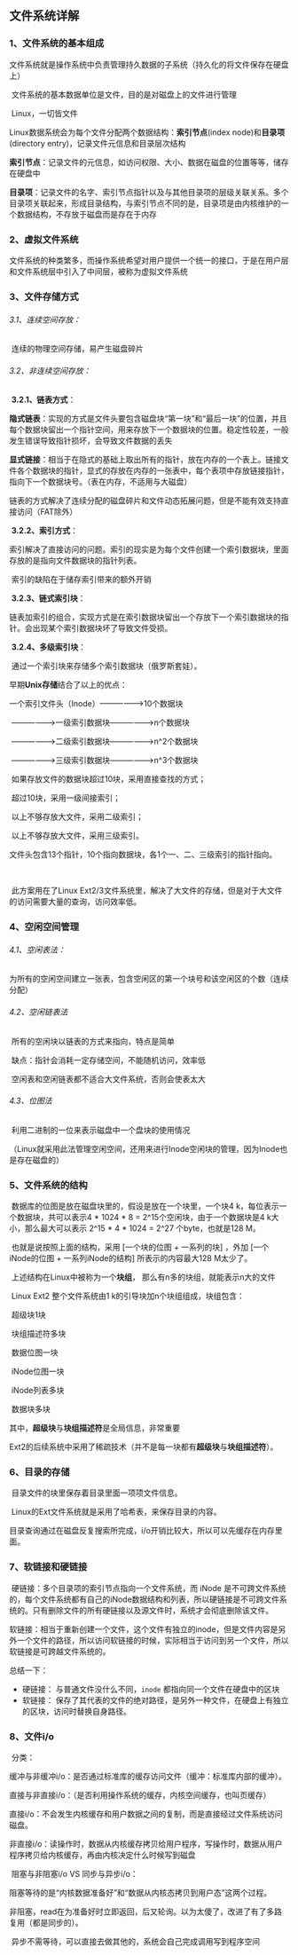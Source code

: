 ## 文件系统详解



### 1、文件系统的基本组成

​	文件系统就是操作系统中负责管理持久数据的子系统（持久化的将文件保存在硬盘上）

​	文件系统的基本数据单位是文件，目的是对磁盘上的文件进行管理

​	Linux，一切皆文件

​	Linux数据系统会为每个文件分配两个数据结构：**索引节点**(index node)和**目录项**(directory entry)，记录文件元信息和目录层次结构

​	**索引节点**：记录文件的元信息，如访问权限、大小、数据在磁盘的位置等等，储存在硬盘中

​	**目录项**：记录文件的名字、索引节点指针以及与其他目录项的层级关联关系。多个目录项关联起来，形成目录结构，与索引节点不同的是，目录项是由内核维护的一个数据结构，不存放于磁盘而是存在于内存

### 2、虚拟文件系统

​	文件系统的种类繁多，而操作系统希望对用户提供一个统一的接口，于是在用户层和文件系统层中引入了中间层，被称为虚拟文件系统



### 3、文件存储方式

###### 3.1、连续空间存放：

​	连续的物理空间存储，易产生磁盘碎片

###### 3.2、非连续空间存放：

​	**3.2.1、链表方式**：

​		**隐式链表**：实现的方式是文件头要包含磁盘块“第一块”和“最后一块”的位置，并且每个数据块留出一个指针空间，用来存放下一个数据块的位置。稳定性较差，一般发生错误导致指针损坏，会导致文件数据的丢失

​		**显式链接**：相当于在隐式的基础上取出所有的指针，放在内存的一个表上。链接文件各个数据块的指针，显式的存放在内存的一张表中，每个表项中存放链接指针，指向下一个数据块号。（表在内存，不适用与大磁盘）

​		链表的方式解决了连续分配的磁盘碎片和文件动态拓展问题，但是不能有效支持直接访问（FAT除外）

​	**3.2.2、索引方式**：

​		索引解决了直接访问的问题。索引的现实是为每个文件创建一个索引数据块，里面存放的是指向文件数据块的指针列表。

​		索引的缺陷在于储存索引带来的额外开销

​	**3.2.3、链式索引块**：

​		链表加索引的组合，实现方式是在索引数据块留出一个存放下一个索引数据块的指针。会出现某个索引数据块坏了导致文件受损。

​	**3.2.4、多级索引块**：

​		通过一个索引块来存储多个索引数据块（俄罗斯套娃）。



早期**Unix存储**结合了以上的优点：

一个索引文件头（Inode）——————>10个数据块

​											——————>一级索引数据块——————>n个数据块

​											——————>二级索引数据块——————>n^2个数据块

​											——————>三级索引数据块——————>n^3个数据块

​	如果存放文件的数据块超过10块，采用直接查找的方式；

​	超过10块，采用一级间接索引；

​	以上不够存放大文件，采用二级索引；

​	以上不够存放大文件，采用三级索引。

​	文件头包含13个指针，10个指向数据块，各1个一、二、三级索引的指针指向。

​	

​	此方案用在了Linux Ext2/3文件系统里，解决了大文件的存储，但是对于大文件的访问需要大量的查询，访问效率低。



### 4、空闲空间管理

###### 4.1、空闲表法：

​	为所有的空闲空间建立一张表，包含空闲区的第一个块号和该空闲区的个数（连续分配）

###### 4.2、空闲链表法

​	所有的空闲块以链表的方式来指向，特点是简单

​	缺点：指针会消耗一定存储空间，不能随机访问，效率低

​	空闲表和空闲链表都不适合大文件系统，否则会使表太大

###### 4.3、位图法

​	利用二进制的一位来表示磁盘中一个盘块的使用情况

​	（Linux就采用此法管理空闲空间，还用来进行Inode空闲块的管理，因为Inode也是存在磁盘的）



### 5、文件系统的结构

​	数据库的位图是放在磁盘块里的，假设是放在一个块里，一个块4 k，每位表示一个数据块，共可以表示4 * 1024 * 8 = 2^15个空闲块，由于一个数据块是4 k大小，那么最大可以表示 2^15 * 4 * 1024 = 2^27 个byte，也就是128 M。

​	也就是说按照上面的结构，采用 [一个块的位图 + 一系列的块] ，外加 [一个iNode的位图 + 一系列iNode的结构] 所表示的内容最大128 M太少了。

​	上述结构在Linux中被称为一个**块组**， 那么有n多的块组，就能表示n大的文件

​	Linux Ext2 整个文件系统由1 k的引导块加n个块组组成，块组包含：

​		超级块1块

​		块组描述符多块

​		数据位图一块

​		iNode位图一块

​		iNode列表多块

​		数据块多块

​	其中，**超级块**与**块组描述符**是全局信息，非常重要

​	Ext2的后续系统中采用了稀疏技术（并不是每一块都有**超级块**与**块组描述符**）。



### 6、目录的存储

​	目录文件的块里保存着目录里面一项项文件信息。

​	Linux的Ext文件系统就是采用了哈希表，来保存目录的内容。

​	目录查询通过在磁盘反复搜索所完成，i/o开销比较大，所以可以先缓存在内存里面。



### 7、软链接和硬链接

​	硬链接：多个目录项的索引节点指向一个文件系统，而 iNode 是不可跨文件系统的，每个文件系统都有自己的iNode数据结构和列表，所以硬链接是不可跨文件系统的。只有删除文件的所有硬链接以及源文件时，系统才会彻底删除该文件。

​	软链接：相当于重新创建一个文件，这个文件有独立的inode，但是文件内容是另外一个文件的路径，所以访问软链接的时候，实际相当于访问到另一个文件，所以软链接是可跨越文件系统的。



总结一下：

- 硬链接： 与普通文件没什么不同，`inode` 都指向同一个文件在硬盘中的区块
- 软链接： 保存了其代表的文件的绝对路径，是另外一种文件，在硬盘上有独立的区块，访问时替换自身路径。



### 8、文件i/o

​	分类：

​		缓冲与非缓冲i/o：是否通过标准库的缓存访问文件（缓冲：标准库内部的缓冲）。

​		直接与非直接i/o：（是否利用操作系统的缓存，内核空间缓存，也叫页缓存）

​			直接i/o：不会发生内核缓存和用户数据之间的复制，而是直接经过文件系统访问磁盘。

​			非直接i/o：读操作时，数据从内核缓存拷贝给用户程序，写操作时，数据从用户程序拷贝给内核缓存，再由内核决定什么时候写到磁盘

​		阻塞与非阻塞i/o VS 同步与异步i/o：

​			阻塞等待的是“内核数据准备好”和“数据从内核态拷贝到用户态”这两个过程。

​			非阻塞，read在为准备好时立即返回，后又轮询。以为太傻了，改进了有了多路复用（都是同步的）。

​			异步不需等待，可以直接去做其他的，系统会自己完成调用写到程序空间
